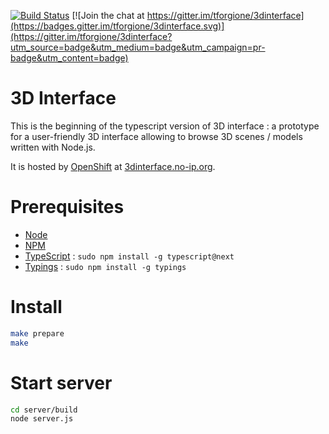 [![Build
Status](https://api.travis-ci.org/tforgione/3dinterface.svg?branch=typescript)](https://travis-ci.org/tforgione/3dinterface)
[![Join the chat at https://gitter.im/tforgione/3dinterface](https://badges.gitter.im/tforgione/3dinterface.svg)](https://gitter.im/tforgione/3dinterface?utm_source=badge&utm_medium=badge&utm_campaign=pr-badge&utm_content=badge)
# 3D Interface

This is the beginning of the typescript version of 3D interface : a prototype
for a user-friendly 3D interface allowing to browse 3D scenes / models written
with Node.js.

It is hosted by [OpenShift](https://www.openshift.com/) at
[3dinterface.no-ip.org](http://3dinterface.no-ip.org).

# Prerequisites
  - [Node](https://nodejs.org/en/)
  - [NPM](https://www.npmjs.com/)
  - [TypeScript](http://www.typescriptlang.org/) : `sudo npm install -g typescript@next`
  - [Typings](https://github.com/typings/typings) : `sudo npm install -g typings`

# Install
```sh
make prepare
make
```

# Start server
``` sh
cd server/build
node server.js
```
